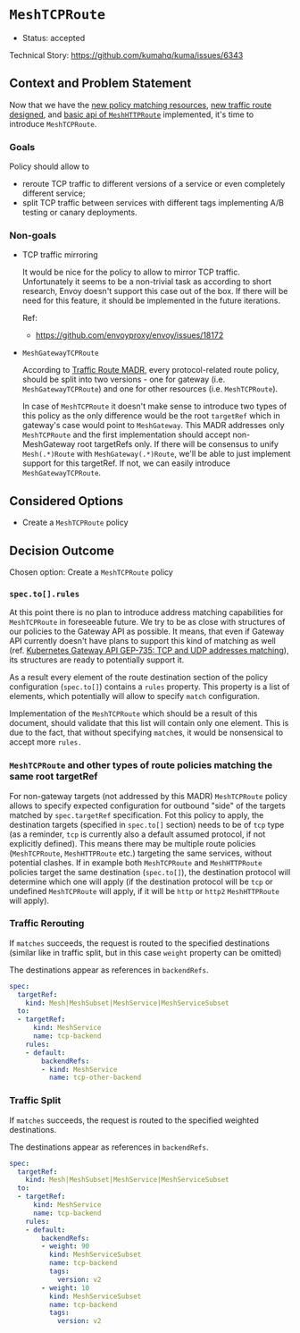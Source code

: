 # `MeshTCPRoute`

* Status: accepted

Technical Story: https://github.com/kumahq/kuma/issues/6343

## Context and Problem Statement

Now that we have the [new policy matching resources](./005-policy-matching.md),
[new traffic route designed](https://github.com/kumahq/kuma/issues/4743), and
[basic api of `MeshHTTPRoute`](https://github.com/kumahq/kuma/issues/5470)
implemented, it's time to introduce `MeshTCPRoute`.

### Goals

Policy should allow to
* reroute TCP traffic to different versions of a service or even completely
  different service;
* split TCP traffic between services with different tags implementing 
  A/B testing or canary deployments.

### Non-goals

* TCP traffic mirroring

  It would be nice for the policy to allow to mirror TCP traffic. Unfortunately
  it seems to be a non-trivial task as according to short research, Envoy
  doesn't support this case out of the box. If there will be need for
  this feature, it should be implemented in the future iterations.

  Ref:
  * https://github.com/envoyproxy/envoy/issues/18172

* `MeshGatewayTCPRoute`

  According to [Traffic Route MADR](./011-mesh-traffic-route.md), every 
  protocol-related route policy, should be split into two versions - one for
  gateway (i.e. `MeshGatewayTCPRoute`) and one for other resources (i.e.
  `MeshTCPRoute`).

  In case of `MeshTCPRoute` it doesn't make sense to introduce two types of
  this policy as the only difference would be the root `targetRef` which in
  gateway's case would point to `MeshGateway`. This MADR addresses only
  `MeshTCPRoute` and the first implementation should accept non-MeshGateway 
  root targetRefs only. If there will be consensus to unify `Mesh(.*)Route`
  with `MeshGateway(.*)Route`, we'll be able to just implement support for
  this targetRef. If not, we can easily introduce `MeshGatewayTCPRoute`.

## Considered Options

* Create a `MeshTCPRoute` policy

## Decision Outcome

Chosen option: Create a `MeshTCPRoute` policy

### `spec.to[].rules`

At this point there is no plan to introduce address matching capabilities for
`MeshTCPRoute` in foreseeable future. We try to be as close with structures of
our policies to the Gateway API as possible. It means, that even if Gateway API
currently doesn't have plans to support this kind of matching as well (ref.
[Kubernetes Gateway API GEP-735: TCP and UDP addresses matching](https://gateway-api.sigs.k8s.io/geps/gep-735/)),
its structures are ready to potentially support it.

As a result every element of the route destination section of the policy
configuration (`spec.to[]`) contains a `rules` property. This property is a list
of elements, which potentially will allow to specify `match` configuration.

Implementation of the `MeshTCPRoute` which should be a result of this document,
should validate that this list will contain only one element. This is due
to the fact, that without specifying `match`es, it would be nonsensical to
accept more `rules.`

### `MeshTCPRoute` and other types of route policies matching the same root targetRef

For non-gateway targets (not addressed by this MADR) `MeshTCPRoute` policy
allows to specify expected configuration for outbound "side" of the targets
matched by `spec.targetRef` specification. Fot this policy to apply,
the destination targets (specified in `spec.to[]` section) needs to be of `tcp`
type (as a reminder, `tcp` is currently also a default assumed protocol,
if not explicitly defined). This means there may be multiple route policies
(`MeshTCPRoute`, `MeshHTTPRoute` etc.) targeting the same services, without
potential clashes. If in example both `MeshTCPRoute` and `MeshHTTPRoute`
policies target the same destination (`spec.to[]`), the destination protocol
will determine which one will apply (if the destination protocol will be `tcp`
or undefined `MeshTCPRoute` will apply, if it will be `http` or `http2`
`MeshHTTPRoute` will apply).

### Traffic Rerouting

If `matches` succeeds, the request is routed to the specified destinations
(similar like in traffic split, but in this case `weight` property can be
omitted)

The destinations appear as references in `backendRefs`.

```yaml
spec:
  targetRef:
    kind: Mesh|MeshSubset|MeshService|MeshServiceSubset
  to:
  - targetRef:
      kind: MeshService
      name: tcp-backend
    rules:
    - default:
        backendRefs:
        - kind: MeshService
          name: tcp-other-backend
```

### Traffic Split

If `matches` succeeds, the request is routed to the specified weighted
destinations.

The destinations appear as references in `backendRefs`.

```yaml
spec:
  targetRef:
    kind: Mesh|MeshSubset|MeshService|MeshServiceSubset
  to:
  - targetRef:
      kind: MeshService
      name: tcp-backend
    rules:
    - default:
        backendRefs:
        - weight: 90
          kind: MeshServiceSubset
          name: tcp-backend
          tags:
            version: v2
        - weight: 10
          kind: MeshServiceSubset
          name: tcp-backend
          tags:
            version: v2
```
